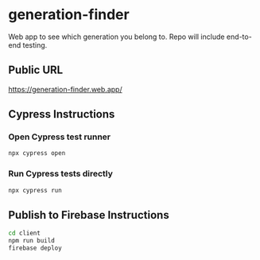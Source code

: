 # generation-finder

Web app to see which generation you belong to. Repo will include end-to-end testing.

## Public URL

https://generation-finder.web.app/

## Cypress Instructions

### Open Cypress test runner

```bash
npx cypress open
```

### Run Cypress tests directly

```bash
npx cypress run
```

## Publish to Firebase Instructions

```bash
cd client
npm run build
firebase deploy
```
